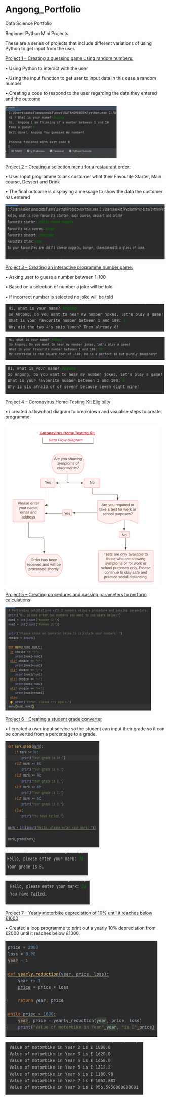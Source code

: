 # Angong_Portfolio
Data Science Portfolio

Beginner Python Mini Projects

These are a series of projects that include different variations of using Python to get input from the user.

[Project 1 – Creating a guessing game using random numbers:](https://gist.github.com/angongcelenica/693535b5cc9d2b51ffb3b7c6b8c6fadb) 

•	Using Python to interact with the user

•	Using the input function to get user to input data in this case a random number

•	Creating a code to respond to the user regarding the data they entered and the outcome


![](/images/coderight2.jpg)

[Project 2 – Creating a selection menu for a restaurant order:](https://gist.github.com/angongcelenica/c80a53c2391ab99ab1996e8b6ec8db5b)

•	User Input programme to ask customer what their Favourite Starter, Main course, Dessert and Drink

• The final outcome is displaying a message to show the data the customer has entered


![](/images/restoutcome.png)

[Project 3 – Creating an interactive programme number game:](https://gist.github.com/angongcelenica/8ea1e8c3e92dd17b71bc960d8c2d3d0e) 

•	Asking user to guess a number between 1-100

•	Based on a selection of number a joke will be told

•	If incorrect number is selected no joke will be told


![](/images/joke%204.png)

![](/images/joke10.png)

![](/images/joke6.png)

[Project 4 – Coronavirus Home-Testing Kit Eligibilty](https://gist.github.com/angongcelenica/16935023c169e94ff061220cd3b6d9e9) 

•	i created a flowchart diagram to breakdown and visualise steps to create programme

![](/images/covidpic.png)



[Project 5 – Creating procedures and passing parameters to perform calculations](https://gist.github.com/angongcelenica/d67ee1ab5db278d64f08f1d892f00856)

![](/images/operators.png)

[Project 6 - Creating a student grade converter](https://gist.github.com/angongcelenica/03a097d42832bca3902beb7488777bb3)

• I created a user input service so the student can input their grade so it can be converted from a percentage to a grade.

![](/images/gradecode.png)

![](/images/gradepass.png)

![](/images/gradefail.png)


[Project 7 - Yearly motorbike depreciation of 10% until it reaches below £1000](https://gist.github.com/angongcelenica/a49161146cfd4b880d26a99afa1fe4e7)

• Created a loop programme to print out a yearly 10% depreciation from £2000 until it reaches below £1000.

![](/images/bikecode.png)

![](/images/bikedep.png)

